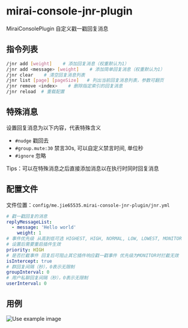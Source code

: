 # mirai-console-jnr-plugin

MiraiConsolePlugin 自定义戳一戳回复消息

## 指令列表

```bash
/jnr add [weight]    # 添加回复消息（权重默认为1）
/jnr add <message> [weight]    # 添加简单回复消息（权重默认为1）
/jnr clear    # 清空回复消息列表
/jnr list [page] [pageSize]   # 列出当前回复消息列表，参数可翻页
/jnr remove <index>    # 删除指定索引的回复消息
/jnr reload  # 重载配置
```

## 特殊消息

设置回复消息为以下内容，代表特殊含义

- `#nudge` 戳回去
- `#group.mute:30` 禁言30s, 可以自定义禁言时间, 单位秒
- `#ignore` 忽略

Tips：可以在特殊消息之后直接添加消息以在执行时同时回复消息
## 配置文件

文件位置：`config/me.jie65535.mirai-console-jnr-plugin/jnr.yml`

```yaml
# 戳一戳回复的消息
replyMessageList: 
  - message: 'Hello world'
    weight: 1
# 事件优先级 从高到低可选 HIGHEST, HIGH, NORMAL, LOW, LOWEST, MONITOR
# 设置后需要重启插件生效
priority: HIGH
# 是否拦截事件 回复后可阻止其它插件响应戳一戳事件 优先级为MONITOR时拦截无效
isIntercept: true
# 群回复间隔（秒），0表示无限制
groupInterval: 0
# 用户私聊回复间隔（秒），0表示无限制
userInterval: 0
```

## 用例

![Use example image](doc/example.png)
